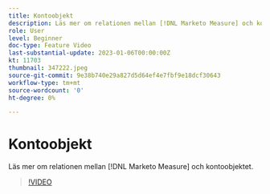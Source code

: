 ```yaml
---
title: Kontoobjekt
description: Läs mer om relationen mellan [!DNL Marketo Measure] och kontoobjektet.
role: User
level: Beginner
doc-type: Feature Video
last-substantial-update: 2023-01-06T00:00:00Z
kt: 11703
thumbnail: 347222.jpeg
source-git-commit: 9e38b740e29a827d5d64ef4e7fbf9e18dcf30643
workflow-type: tm+mt
source-wordcount: '0'
ht-degree: 0%

---
```



# Kontoobjekt

Läs mer om relationen mellan [!DNL Marketo Measure] och kontoobjektet.

>[!VIDEO](https://video.tv.adobe.com/v/347222/?quality=12&learn=on)
